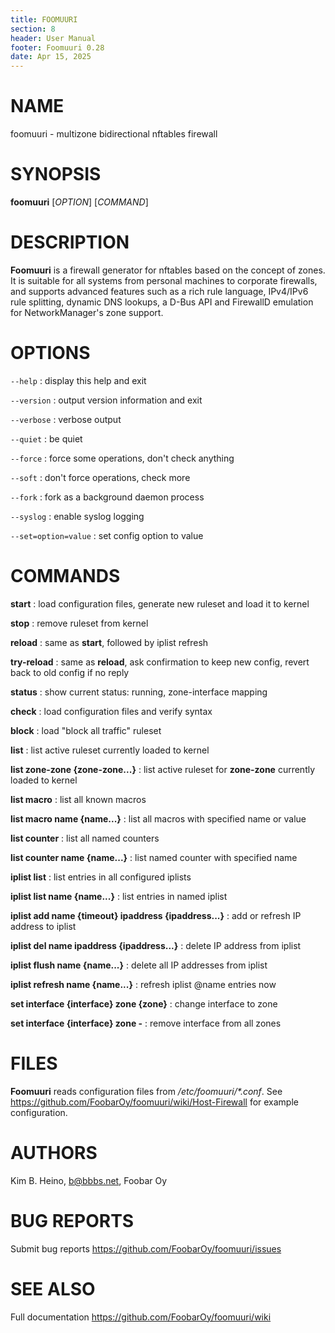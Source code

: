 ```yaml
---
title: FOOMUURI
section: 8
header: User Manual
footer: Foomuuri 0.28
date: Apr 15, 2025
---
```


# NAME

foomuuri - multizone bidirectional nftables firewall


# SYNOPSIS

**foomuuri** [*OPTION*] [*COMMAND*]


# DESCRIPTION

**Foomuuri** is a firewall generator for nftables based on the concept of
zones. It is suitable for all systems from personal machines to corporate
firewalls, and supports advanced features such as a rich rule language,
IPv4/IPv6 rule splitting, dynamic DNS lookups, a D-Bus API and FirewallD
emulation for NetworkManager's zone support.


# OPTIONS

`--help`
: display this help and exit

`--version`
: output version information and exit

`--verbose`
: verbose output

`--quiet`
: be quiet

`--force`
: force some operations, don't check anything

`--soft`
: don't force operations, check more

`--fork`
: fork as a background daemon process

`--syslog`
: enable syslog logging

`--set=option=value`
: set config option to value


# COMMANDS

**start**
: load configuration files, generate new ruleset and load it to kernel

**stop**
: remove ruleset from kernel

**reload**
: same as **start**, followed by iplist refresh

**try-reload**
: same as **reload**, ask confirmation to keep new config, revert back to
old config if no reply

**status**
: show current status: running, zone-interface mapping

**check**
: load configuration files and verify syntax

**block**
: load "block all traffic" ruleset

**list**
: list active ruleset currently loaded to kernel

**list zone-zone {zone-zone...}**
: list active ruleset for **zone-zone** currently loaded to kernel

**list macro**
: list all known macros

**list macro name {name...}**
: list all macros with specified name or value

**list counter**
: list all named counters

**list counter name {name...}**
: list named counter with specified name

**iplist list**
: list entries in all configured iplists

**iplist list name {name...}**
: list entries in named iplist

**iplist add name {timeout} ipaddress {ipaddress...}**
: add or refresh IP address to iplist

**iplist del name ipaddress {ipaddress...}**
: delete IP address from iplist

**iplist flush name {name...}**
: delete all IP addresses from iplist

**iplist refresh name {name...}**
: refresh iplist @name entries now

**set interface {interface} zone {zone}**
: change interface to zone

**set interface {interface} zone -**
: remove interface from all zones


# FILES

**Foomuuri** reads configuration files from */etc/foomuuri/\*.conf*.
See <https://github.com/FoobarOy/foomuuri/wiki/Host-Firewall> for example
configuration.


# AUTHORS

Kim B. Heino, b@bbbs.net, Foobar Oy


# BUG REPORTS

Submit bug reports <https://github.com/FoobarOy/foomuuri/issues>


# SEE ALSO

Full documentation <https://github.com/FoobarOy/foomuuri/wiki>
